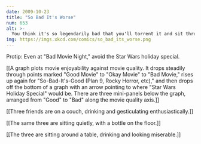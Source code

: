 ```yaml
---
date: 2009-10-23
title: "So Bad It's Worse"
num: 653
alt: >-
  You think it's so legendarily bad that you'll torrent it and sit through it just for the kitschy nerd cred. I, too, once thought as you did.
img: https://imgs.xkcd.com/comics/so_bad_its_worse.png
---
```

Protip: Even at "Bad Movie Night," avoid the Star Wars holiday special.

[[A graph plots movie enjoyability against movie quality. It drops steadily through points marked "Good Movie" to "Okay Movie" to "Bad Movie," rises up again for "So-Bad-It's-Good (Plan 9, Rocky Horror, etc)," and then drops off the bottom of a graph with an arrow pointing to where "Star Wars Holiday Special" would be. There are three mini-panels below the graph, arranged from "Good" to "Bad" along the movie quality axis.]]

[[Three friends are on a couch, drinking and gesticulating enthusiastically.]]

[[The same three are sitting quietly, with a bottle on the floor.]]

[[The three are sitting around a table, drinking and looking miserable.]]

